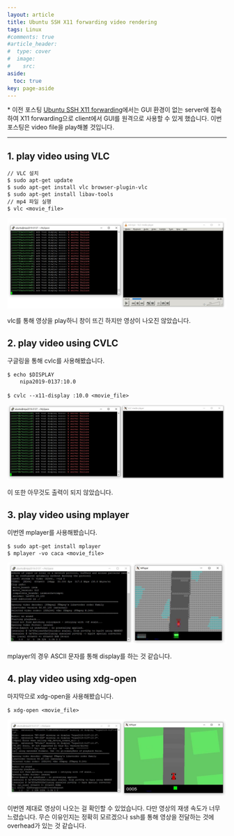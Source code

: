 ```yaml
---
layout: article
title: Ubuntu SSH X11 forwarding video rendering
tags: Linux
#comments: true
#article_header:
#  type: cover
#  image:
#    src:
aside:
  toc: true
key: page-aside
---
```


  \* 이전 포스팅 [Ubuntu SSH X11 forwarding](https://Lotimuah.github.io/2022/01/22/Ubuntu-ssh-X11-forwarding.html)에서는 GUI 환경이 없는 server에 접속하여 X11 forwarding으로 client에서 GUI를 원격으로 사용할 수 있게 했습니다. 이번 포스팅은 video file을 play해볼 것입니다.

---------------------------------------------------------

## 1. play video using VLC

    // VLC 설치
    $ sudo apt-get update
    $ sudo apt-get install vlc browser-plugin-vlc
    $ sudo apt-get install libav-tools
    // mp4 파일 실행
    $ vlc <movie_file>

<p align="center"><img src="https://github.com/Lotimuah/Lotimuah.github.io/blob/master/vlc.JPG?raw=true"></p>

  vlc를 통해 영상을 play하니 창이 뜨긴 하지만 영상이 나오진 않았습니다.

## 2. play video using CVLC

  구글링을 통해 cvlc를 사용해봤습니다.

    $ echo $DISPLAY
        nipa2019-0137:10.0

    $ cvlc --x11-display :10.0 <movie_file>

<p align="center"><img src="https://github.com/Lotimuah/Lotimuah.github.io/blob/master/cvlc.JPG?raw=true"></p>

  이 또한 아무것도 출력이 되지 않았습니다.

## 3. play video using mplayer

  이번엔 mplayer를 사용해봤습니다.

    $ sudo apt-get install mplayer
    $ mplayer -vo caca <movie_file>

<p align="center"><img src="https://github.com/Lotimuah/Lotimuah.github.io/blob/master/mplayer.JPG?raw=true"></p>

  mplayer의 경우 ASCII 문자를 통해 display를 하는 것 같습니다.

## 4. play video using xdg-open

  마지막으로 xdg-open을 사용해봤습니다.

    $ xdg-open <movie_file>

<p align="center"><img src="https://github.com/Lotimuah/Lotimuah.github.io/blob/master/xdgopen.JPG?raw=true"></p>

  이번엔 제대로 영상이 나오는 걸 확인할 수 있었습니다. 다만 영상의 재생 속도가 너무 느렸습니다. 무슨 이유인지는 정확히 모르겠으나 ssh를 통해 영상을 전달하는 것에 overhead가 있는 것 같습니다.
